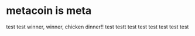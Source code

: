 # metacoin is meta

test
test
winner, winner, chicken dinner!!
test
testt
test
test
test
test
test
test
